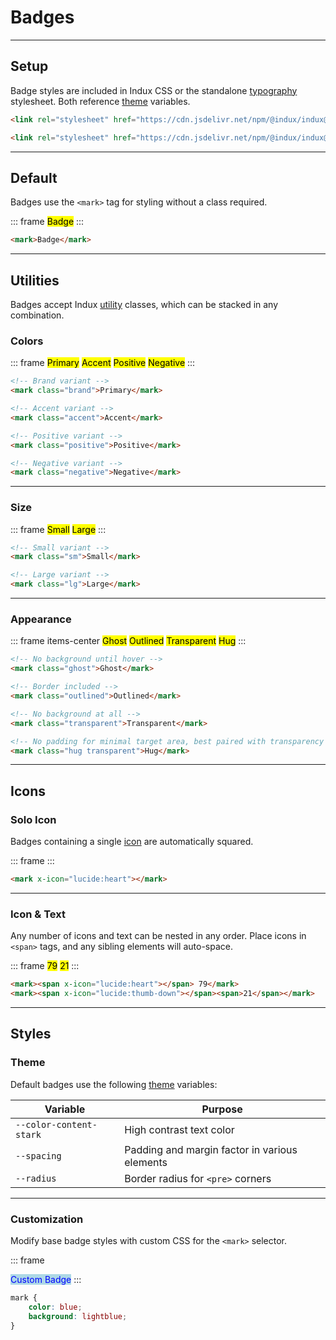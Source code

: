 # Badges

---

## Setup

Badge styles are included in Indux CSS or the standalone [typography](/elements/typography) stylesheet. Both reference [theme](/styles/theme) variables.

<x-code-group copy>

```html "Indux CSS"
<link rel="stylesheet" href="https://cdn.jsdelivr.net/npm/@indux/indux@latest/dist/indux.min.css" />
```

```html "Standalone"
<link rel="stylesheet" href="https://cdn.jsdelivr.net/npm/@indux/indux@latest/dist/indux.typography.css" />
```

</x-code-group>

---

## Default

Badges use the `<mark>` tag for styling without a class required.

::: frame
<mark>Badge</mark>
:::

```html copy
<mark>Badge</mark>
```

---

## Utilities

Badges accept Indux [utility](/styles/utilities) classes, which can be stacked in any combination.

### Colors
::: frame
<mark class="brand">Primary</mark>
<mark class="accent">Accent</mark>
<mark class="positive">Positive</mark>
<mark class="negative">Negative</mark>
:::

```html copy
<!-- Brand variant -->
<mark class="brand">Primary</mark>

<!-- Accent variant -->
<mark class="accent">Accent</mark>

<!-- Positive variant -->
<mark class="positive">Positive</mark>

<!-- Negative variant -->
<mark class="negative">Negative</mark>
```

---

### Size

::: frame
<mark class="sm">Small</mark>
<mark class="lg">Large</mark>
:::

```html copy
<!-- Small variant -->
<mark class="sm">Small</mark>

<!-- Large variant -->
<mark class="lg">Large</mark>
```

---

### Appearance

::: frame items-center
<mark class="ghost">Ghost</mark>
<mark class="outlined">Outlined</mark>
<mark class="transparent">Transparent</mark>
<mark class="hug transparent">Hug</mark>
:::

```html copy
<!-- No background until hover -->
<mark class="ghost">Ghost</mark>

<!-- Border included -->
<mark class="outlined">Outlined</mark>

<!-- No background at all -->
<mark class="transparent">Transparent</mark>

<!-- No padding for minimal target area, best paired with transparency -->
<mark class="hug transparent">Hug</mark>
```

---

## Icons

### Solo Icon

Badges containing a single [icon](/plugins/icons) are automatically squared.

::: frame
<mark x-icon="lucide:heart"></mark>
:::

```html copy
<mark x-icon="lucide:heart"></mark>
```

---

### Icon & Text

Any number of icons and text can be nested in any order. Place icons in `<span>` tags, and any sibling elements will auto-space.

::: frame
<mark><span x-icon="lucide:heart"></span> 79</mark>
<mark><span x-icon="lucide:thumbs-down"></span><span>21</span></mark>
:::

```html copy
<mark><span x-icon="lucide:heart"></span> 79</mark>
<mark><span x-icon="lucide:thumb-down"></span><span>21</span></mark>
```

---

## Styles

### Theme

Default badges use the following [theme](/styles/theme) variables:

| Variable | Purpose |
|----------|---------|
| `--color-content-stark` | High contrast text color |
| `--spacing` | Padding and margin factor in various elements |
| `--radius` | Border radius for `<pre>` corners |

---

### Customization

Modify base badge styles with custom CSS for the `<mark>` selector.

::: frame
<style>
mark.custom {
    color: blue;
    background: lightblue;
}
</style>

<mark class="custom">Custom Badge</mark>
:::

```css copy
mark {
    color: blue;
    background: lightblue;
}
```